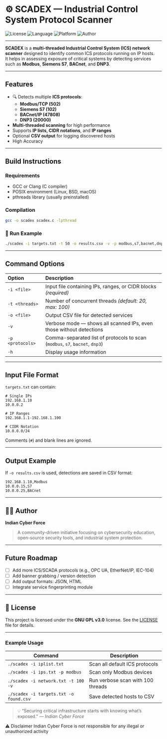 # ⚙️ SCADEX — Industrial Control System Protocol Scanner

![License](https://img.shields.io/badge/license-GPL--3.0-blue.svg)
![Language](https://img.shields.io/badge/language-C-orange.svg)
![Platform](https://img.shields.io/badge/platform-Linux-lightgrey.svg)
![Author](https://img.shields.io/badge/author-Indian%20Cyber%20Force-red.svg)

---

**SCADEX** is a **multi-threaded Industrial Control System (ICS) network scanner** designed to identify common ICS protocols running on IP hosts.  
It helps in assessing exposure of critical systems by detecting services such as **Modbus**, **Siemens S7**, **BACnet**, and **DNP3**.

---

## Features

- 🔍 Detects multiple **ICS protocols**:
  - **Modbus/TCP (502)**
  - **Siemens S7 (102)**
  - **BACnet/IP (47808)**
  - **DNP3 (20000)**
- **Multi-threaded scanning** for high performance  
- Supports **IP lists, CIDR notations**, and **IP ranges**  
- Optional **CSV output** for logging discovered hosts
- High Accuracy
---

## Build Instructions

### Requirements

- GCC or Clang (C compiler)
- POSIX environment (Linux, BSD, macOS)
- pthreads library (usually preinstalled)

### Compilation

```bash
gcc -o scadex scadex.c -lpthread
````

### 🧪 Run Example

```bash
./scadex -i targets.txt -t 50 -o results.csv -v -p modbus,s7,bacnet,dnp3
```

---

## Command Options

| Option           | Description                                                                  |
| :--------------- | :--------------------------------------------------------------------------- |
| `-i <file>`      | Input file containing IPs, ranges, or CIDR blocks *(required)*               |
| `-t <threads>`   | Number of concurrent threads *(default: 20, max: 100)*                       |
| `-o <file>`      | Output CSV file for detected services                                        |
| `-v`             | Verbose mode — shows all scanned IPs, even those without detections          |
| `-p <protocols>` | Comma-separated list of protocols to scan (`modbus`, `s7`, `bacnet`, `dnp3`) |
| `-h`             | Display usage information                                                    |

---

## Input File Format

`targets.txt` can contain:

```text
# Single IPs
192.168.1.10
10.0.0.2

# IP Ranges
192.168.1.1-192.168.1.100

# CIDR Notation
10.0.0.0/24
```

Comments (`#`) and blank lines are ignored.

---

## Output Example

If `-o results.csv` is used, detections are saved in CSV format:

```csv
192.168.1.10,Modbus
10.0.0.15,S7
10.0.0.25,BACnet
```

---

## 🧑‍💻 Author

**Indian Cyber Force**

> A community-driven initiative focusing on cybersecurity education, open-source security tools, and industrial system protection.

---

## Future Roadmap

* [ ] Add more ICS/SCADA protocols (e.g., OPC UA, EtherNet/IP, IEC-104)
* [ ] Add banner grabbing / version detection
* [ ] Add output formats: JSON, HTML
* [ ] Integrate service fingerprinting module

---

## 📜 License

This project is licensed under the **GNU GPL v3.0** license.
See the [LICENSE](LICENSE) file for details.

---

### Example Usage

| Command                                | Description                       |
| -------------------------------------- | --------------------------------- |
| `./scadex -i iplist.txt`               | Scan all default ICS protocols    |
| `./scadex -i ips.txt -p modbus`        | Scan only Modbus devices          |
| `./scadex -i network.txt -t 100 -v`    | Run verbose scan with 100 threads |
| `./scadex -i targets.txt -o found.csv` | Save detected hosts to CSV        |




> 💡 “Securing critical infrastructure starts with knowing what’s exposed.”
> — *Indian Cyber Force*

⚠️ Disclaimer Indian Cyber Force is not responsible for any illegal or unauthorized activity
